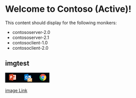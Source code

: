 
# Welcome to Contoso (Active)!

This content should display for the following monikers:

* contososerver-2.0
* contososerver-2.1
* contosoclient-1.0
* contosoclient-2.0

## imgtest
![image](./1.png)

[image Link](./1.png)
